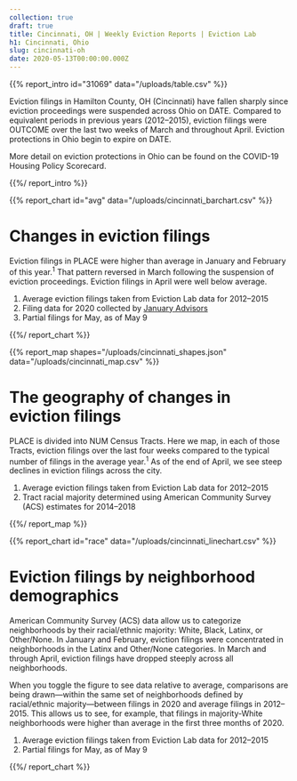 ```yaml
---
collection: true
draft: true
title: Cincinnati, OH | Weekly Eviction Reports | Eviction Lab
h1: Cincinnati, Ohio
slug: cincinnati-oh
date: 2020-05-13T00:00:00.000Z
---
```


{{% report_intro id="31069" data="/uploads/table.csv" %}}



Eviction filings in Hamilton County, OH (Cincinnati) have fallen sharply since eviction proceedings were suspended across Ohio on DATE. Compared to equivalent periods in previous years (2012–2015), eviction filings were OUTCOME over the last two weeks of March and throughout April. Eviction protections in Ohio begin to expire on DATE.

More detail on eviction protections in Ohio can be found on the COVID-19 Housing Policy Scorecard.



{{%/ report_intro %}}



{{% report_chart id="avg" data="/uploads/cincinnati_barchart.csv" %}}



# Changes in eviction filings

Eviction filings in PLACE were higher than average in January and February of this year.<sup>1</sup> That pattern reversed in March following the suspension of eviction proceedings. Eviction filings in April were well below average.

1. Average eviction filings taken from Eviction Lab data for 2012–2015
2. Filing data for 2020 collected by [January Advisors](https://www.januaryadvisors.com/)
3. Partial filings for May, as of May 9



{{%/ report_chart %}}



{{% report_map shapes="/uploads/cincinnati_shapes.json" data="/uploads/cincinnati_map.csv" %}}



# The geography of changes in eviction filings

PLACE is divided into NUM Census Tracts. Here we map, in each of those Tracts, eviction filings over the last four weeks compared to the typical number of filings in the average year.<sup>1</sup> As of the end of April, we see steep declines in eviction filings across the city.

1. Average eviction filings taken from Eviction Lab data for 2012–2015
2. Tract racial majority determined using American Community Survey (ACS) estimates for 2014–2018



{{%/ report_map %}}



{{% report_chart id="race" data="/uploads/cincinnati_linechart.csv" %}}



# Eviction filings by neighborhood demographics

American Community Survey (ACS) data allow us to categorize neighborhoods by their racial/ethnic majority: White, Black, Latinx, or Other/None. In January and February, eviction filings were concentrated in neighborhoods in the Latinx and Other/None categories. In March and through April, eviction filings have dropped steeply across all neighborhoods.

When you toggle the figure to see data relative to average, comparisons are being drawn—within the same set of neighborhoods defined by racial/ethnic majority—between filings in 2020 and average filings in 2012–2015. This allows us to see, for example, that filings in majority-White neighborhoods were higher than average in the first three months of 2020.

1. Average eviction filings taken from Eviction Lab data for 2012–2015
2. Partial filings for May, as of May 9



{{%/ report_chart %}}